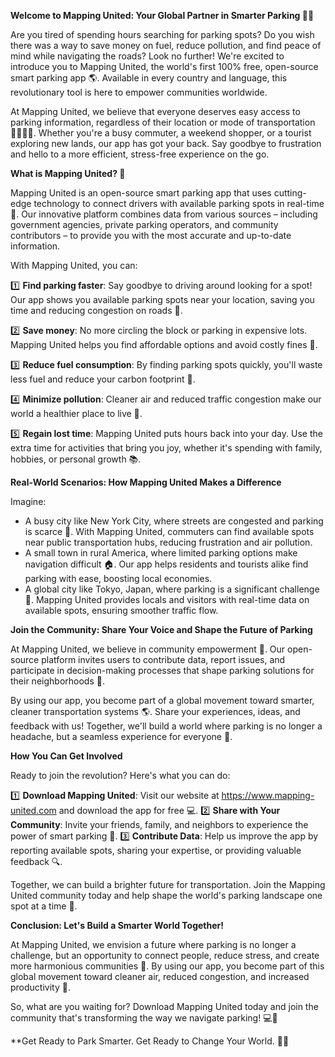 **Welcome to Mapping United: Your Global Partner in Smarter Parking 🚗💡**

Are you tired of spending hours searching for parking spots? Do you wish there was a way to save money on fuel, reduce pollution, and find peace of mind while navigating the roads? Look no further! We're excited to introduce you to Mapping United, the world's first 100% free, open-source smart parking app 🌎. Available in every country and language, this revolutionary tool is here to empower communities worldwide.

At Mapping United, we believe that everyone deserves easy access to parking information, regardless of their location or mode of transportation 🚴‍♀️🚌💨. Whether you're a busy commuter, a weekend shopper, or a tourist exploring new lands, our app has got your back. Say goodbye to frustration and hello to a more efficient, stress-free experience on the go.

**What is Mapping United? 🤔**

Mapping United is an open-source smart parking app that uses cutting-edge technology to connect drivers with available parking spots in real-time 🔌. Our innovative platform combines data from various sources – including government agencies, private parking operators, and community contributors – to provide you with the most accurate and up-to-date information.

With Mapping United, you can:

1️⃣ **Find parking faster**: Say goodbye to driving around looking for a spot! Our app shows you available parking spots near your location, saving you time and reducing congestion on roads 🚗.

2️⃣ **Save money**: No more circling the block or parking in expensive lots. Mapping United helps you find affordable options and avoid costly fines 💸.

3️⃣ **Reduce fuel consumption**: By finding parking spots quickly, you'll waste less fuel and reduce your carbon footprint 🌿.

4️⃣ **Minimize pollution**: Cleaner air and reduced traffic congestion make our world a healthier place to live 🌟.

5️⃣ **Regain lost time**: Mapping United puts hours back into your day. Use the extra time for activities that bring you joy, whether it's spending with family, hobbies, or personal growth 📚.

**Real-World Scenarios: How Mapping United Makes a Difference**

Imagine:

* A busy city like New York City, where streets are congested and parking is scarce 🗽️. With Mapping United, commuters can find available spots near public transportation hubs, reducing frustration and air pollution.
* A small town in rural America, where limited parking options make navigation difficult 🏠. Our app helps residents and tourists alike find parking with ease, boosting local economies.
* A global city like Tokyo, Japan, where parking is a significant challenge 🗼️. Mapping United provides locals and visitors with real-time data on available spots, ensuring smoother traffic flow.

**Join the Community: Share Your Voice and Shape the Future of Parking**

At Mapping United, we believe in community empowerment 💪. Our open-source platform invites users to contribute data, report issues, and participate in decision-making processes that shape parking solutions for their neighborhoods 🌈.

By using our app, you become part of a global movement toward smarter, cleaner transportation systems 🌎. Share your experiences, ideas, and feedback with us! Together, we'll build a world where parking is no longer a headache, but a seamless experience for everyone 🌟.

**How You Can Get Involved**

Ready to join the revolution? Here's what you can do:

1️⃣ **Download Mapping United**: Visit our website at https://www.mapping-united.com and download the app for free 💻.
2️⃣ **Share with Your Community**: Invite your friends, family, and neighbors to experience the power of smart parking 🤝.
3️⃣ **Contribute Data**: Help us improve the app by reporting available spots, sharing your expertise, or providing valuable feedback 🔍.

Together, we can build a brighter future for transportation. Join the Mapping United community today and help shape the world's parking landscape one spot at a time 🌟.

**Conclusion: Let's Build a Smarter World Together!**

At Mapping United, we envision a future where parking is no longer a challenge, but an opportunity to connect people, reduce stress, and create more harmonious communities 🌈. By using our app, you become part of this global movement toward cleaner air, reduced congestion, and increased productivity 🌟.

So, what are you waiting for? Download Mapping United today and join the community that's transforming the way we navigate parking! 💻👏

**Get Ready to Park Smarter. Get Ready to Change Your World. 🚗💡